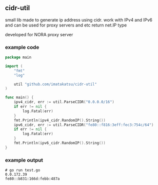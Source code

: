 ## cidr-util
small lib made to generate ip address using cidr.
work with IPv4 and IPv6 and can be used for proxy servers and etc
return net.IP type

developed for NORA proxy server

### example code
```go
package main

import (
	"fmt"
	"log"

	util "github.com/imatakatsu/cidr-util"
)

func main() {
	ipv4_cidr, err := util.ParseCIDR("0.0.0.0/16")
	if err != nil {
		log.Fatal(err)
	}
	fmt.Println(ipv4_cidr.RandomIP().String())
	ipv6_cidr, err := util.ParseCIDR("fe80::f816:3eff:fec3:754c/64")
	if err != nil {
		log.Fatal(err)
	}
	fmt.Println(ipv6_cidr.RandomIP().String())
}

```

### example output
```terminal
# go run test.go
0.0.172.39
fe80::b831:166d:febb:487a
```
